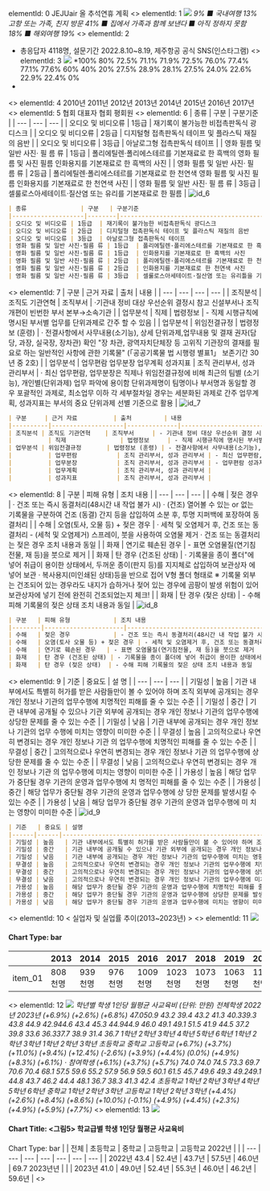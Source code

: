 elementId: 0
JEJUair 올 추석연휴 계획
<<BLOCKEND>>
elementId: 1
![](./Items/1_page_1_figure_1.png)
*9%
■ 국내여행
13% 고항 또는 가족, 친지 방문
41%
■ 집에서 가족과 함께 보낸다
■ 아직 정하지 못함
18%
■ 해외여행
19%*
<<BLOCKEND>>
elementId: 2
* 총응답자 4118명, 설문기간 2022.8.10~8.19, 제주항공 공식 SNS(인스타그램)
<<BLOCKEND>>
elementId: 3
![](./Items/3_page_2_figure_1.png)
*100% 
80% 
72.5% 71.1% 71.9% 72.5% 76.0% 77.4% 77.1% 77.6% 
60% 
40% 
20% 
27.5% 28.9% 28.1% 27.5% 24.0% 22.6% 22.9% 22.4% 
0% 
*
<<BLOCKEND>>
elementId: 4
2010년 2011년 2012년 2013년 2014년 2015년 2016년 2017년
<<BLOCKEND>>
elementId: 5
협회 대표자 협회 평회원
<<BLOCKEND>>
elementId: 6
| 종류 | 구분 | 구분기준 |
| --- | --- | --- |
| 오디오 및 비디오류 | 1등급 | 재기록이 불가능한 비접촉판독식 광디스크 |
| 오디오 및 비디오류 | 2등급 | 디지털형 접촉판독식 테이프 및 플라스틱 재질의 음반 |
| 오디오 및 비디오류 | 3등급 | 아날로그형 접촉판독식 테이프 |
| 영화 필름 및 일반 사진· 필 름 류 | 1등급 | 폴리에틸렌·폴리에스테르를 기본재료로 한 흑백의 영화 필 름 및 사진 필름 인화용지를 기본재료로 한 흑백의 사진 |
| 영화 필름 및 일반 사진· 필 름 류 | 2등급 | 폴리에틸렌·폴리에스테르를 기본재료로 한 천연색 영화 필름 및 사진 필름 인화용지를 기본재료로 한 천연색 사진 |
| 영화 필름 및 일반 사진· 필 름 류 | 3등급 | 셀룰로스아세테이트·질산염 또는 유리를 기본재료로 한 필름 |
![id_6](./Items/6_page_3_table_1.png)

```markdown
| 종류               | 구분   | 구분기준                                                                 |
|--------------------|--------|--------------------------------------------------------------------------|
| 오디오 및 비디오류 | 1등급  | 재기록이 불가능한 비접촉판독식 광디스크                                 |
| 오디오 및 비디오류 | 2등급  | 디지털형 접촉판독식 테이프 및 플라스틱 재질의 음반                       |
| 오디오 및 비디오류 | 3등급  | 아날로그형 접촉판독식 테이프                                             |
| 영화 필름 및 일반 사진·필름 류 | 1등급  | 폴리에틸렌·폴리에스테르를 기본재료로 한 흑백의 영화 필름 및 사진 필름 |
| 영화 필름 및 일반 사진·필름 류 | 1등급  | 인화용지를 기본재료로 한 흑백의 사진                                   |
| 영화 필름 및 일반 사진·필름 류 | 2등급  | 폴리에틸렌·폴리에스테르를 기본재료로 한 천연색 영화 필름 및 사진 필름 |
| 영화 필름 및 일반 사진·필름 류 | 2등급  | 인화용지를 기본재료로 한 천연색 사진                                   |
| 영화 필름 및 일반 사진·필름 류 | 3등급  | 셀룰로스아세테이트·질산염 또는 유리틀을 기본재료로 한 필름            |
```

<<BLOCKEND>>
elementId: 7
| 구분 | 근거 자료 | 출처 | 내용 |
| --- | --- | --- | --- |
| 조직분석 | 조직도 기관연혁 | 조직부서 | ·기관내 정비 대상 우선순위 결정시 참고 신설부서나 조직개편이 빈번한 부서 본부→소속기관 |
| 업무분석 | 직제 | 법령정보 | - 직제 시행규칙에 명시된 부서별 업무를 단위과제로 간주 할 수 있음 |
| 업무분석 | 위임전결규정 | 법령정보 (훈령) | · 전결사항에서 사무내용(소기능), 상세 단위과제,업무내용 및 결재 권자(담당, 과장, 실국장, 장차관) 확인 "장 차관, 광역자치단체장 등 고위직 기관장의 결재를 필요로 하는 일반적인 사항에 관한 기록물" (「공공기록물 법 시행령 별표1」 보존기간 30년 중 2호) |
| 업무분석 | 업무편람 업무분장 업무계획 성과지표 | 조직 관리부서, 성과 관리부서 | · 최신 업무편람, 업무분장은 직제나 위임전결규정에 비해 최근의 팀별 (소기능), 개인별(단위과제) 업무 파악에 용이함 단위과제명이 팀명이나 부서명과 동일할 경우 포괄적인 과제로, 최소업무 이하 각 세부절차일 경우는 세분화된 과제로 간주 업무계획, 성과지표는 부서의 중요 단위과제 선별 기준으로 활용 |
![id_7](./Items/7_page_4_table_1.png)

```markdown
| 구분     | 근거 자료          | 출처         | 내용                                                                                                                                                                                                 |
|----------|--------------------|--------------|----------------------------------------------------------------------------------------------------------------------------------------------------------------------------------------------------|
| 조직분석 | 조직도 기관연혁    | 조직부서     | - 기관내 정비 대상 우선순위 결정 시 참고<br> - 신설부서나 조직개편이 빈번한 부서 → 본부 → 소속기관                                                                                                 |
|          | 직제               | 법령정보     | - 직제 시행규칙에 명시된 부서별 업무를 단위과제로 간주할 수 있음                                                                                                                                   |
| 업무분석 | 위임전결규정       | 법령정보 (훈령) | - 전결사항에서 사무내용(소기능), 상세 단위과제, 업무내용 및 결재권자(담당, 과장, 실국장, 장차관) 확인<br> - "장·차관, 광역자치단체장 등 고위직 기획장의 결재를 필요로 하는 일반적인 사항에 관한 기록물" ("공공기록물법 시행령 별표1, 보존기간 30년 중 2호") |
|          | 업무편람           | 조직 관리부서, 성과 관리부서 | - 최신 업무편람, 업무분장은 직제나 위임전결규정에 비해 최근의 팀별(소기능), 개인별(단위과제) 업무 파악에 용이함<br> - 단위과제명이 팀명이나 부서명과 동일할 경우 포괄적인 과제로, 최소업무 이하 각 세부절차별 경우는 세분화된 과제로 간주 |
|          | 업무분장           | 조직 관리부서, 성과 관리부서 | - 업무편람 성과지표는 부서의 중요 단위과제 선별 기준으로 활용                                                                                                                                    |
|          | 업무계획           | 조직 관리부서, 성과 관리부서 |                                                                                                                                                                                                    |
|          | 성과지표           | 조직 관리부서, 성과 관리부서 |                                                                                                                                                                                                    |
```

<<BLOCKEND>>
elementId: 8
| 구분 | 피해 유형 | 조치 내용 |
| --- | --- | --- |
| 수해 | 젖은 경우 | · 건조 또는 즉시 동결처리(48시간 내 작업 불가 시) · (건조) 열어볼 수 있는 or 없는 기록물을 구분하여 건조 (동결) 간지 등을 삽입하여 소분 후, 투명 지퍼백에 포장하여 동결처리 |
| 수해 | 오염(토사, 오물 등) + 젖은 경우 | · 세척 및 오염제거 후, 건조 또는 동결처리 - (세척 및 오염제거) 스프레이, 붓을 사용하여 오염물 제거 · 건조 또는 동결처리는 젖은 경우 조치 내용과 동일 |
| 화재 | 연기로 훼손된 경우 | - 표면 오염물질(연기침전물, 재 등)을 붓으로 제거 |
| 화재 | 탄 경우 (건조된 상태) | · 기록물을 종이 폴더"에 넣어 취급이 용이한 상태에서, 두꺼운 종이(판지 등)를 지지체로 삽입하여 보관상자 에 넣어 보관 · 복사용지(미인쇄된 상태)등을 반으로 접어 V형 폴더 형태로 ※ 기록물 외부는 건조되어 있는 경우라도 내지가 습하거나 젖어 있는 경우에 곰팡이 발생 위험이 있어 보관상자에 넣기 전에 완전히 건조되었는지 체크! |
| 화재 | 탄 경우 (젖은 상태) | - 수해 피해 기록물의 젖은 상태 조치 내용과 동일 |
![id_8](./Items/8_page_5_table_1.png)

```markdown
| 구분   | 피해 유형            | 조치 내용                                                                                                                                                                                                 |
|--------|----------------------|----------------------------------------------------------------------------------------------------------------------------------------------------------------------------------------------------------|
| 수해   | 젖은 경우            | - 건조 또는 즉시 동결처리(48시간 내 작업 불가 시)  <br> - (건조) 얼어붙을 수 있는 or 없는 기록물을 구분하여 건조  <br> - (동결) 간지 등을 삽입하여 소분 후, 투명 지퍼백에 포장하여 동결처리                                      |
| 수해   | 오염(토사 오물 등) + 젖은 경우 | - 세척 및 오염제거 후, 건조 또는 동결처리  <br> - (세척 및 오염제거) 스프레이, 붓을 사용하여 오염물 제거  <br> - 건조 또는 동결처리는 젖은 경우 조치 내용과 동일                                                                 |
| 수해   | 연기로 훼손된 경우   | - 표면 오염물질(연기침전물, 재 등)을 붓으로 제거                                                                                                                                                             |
| 화재   | 탄 경우 (건조된 상태) | - 기록물을 종이 폴더에 넣어 취급이 용이한 상태에서, 두꺼운 종이(판지 등)를 지지체로 삽입하여 보관상자에 넣어 보관  <br> - 복사용지(미인쇄된 상태) 등을 반으로 접어 V형 폴더 형태로  <br> ※ 기록물 일부는 건조되어 있는 경우라도 내지가 습하거나 젖어 있는 경우에는 곰팡이 발생 위험이 있어 보관상자에 넣기 전에 완전히 건조되었는지 체크! |
| 화재   | 탄 경우 (젖은 상태)  | - 수해 피해 기록물의 젖은 상태 조치 내용과 동일                                                                                                                                                             |
```

<<BLOCKEND>>
elementId: 9
| 기준 | 중요도 | 설 명 |
| --- | --- | --- |
| 기밀성 | 높음 | 기관 내부에서도 특별히 허가를 받은 사람들만이 볼 수 있어야 하며 조직 외부에 공개되는 경우 개인 정보나 기관의 업무수행에 치명적인 피해를 줄 수 있는 수준 |
| 기밀성 | 중간 | 기관 내부에 공개될 수 있으나 기관 외부에 공개되는 경우 개인 정보나 기관의 업무수행에 상당한 문제를 줄 수 있는 수준 |
| 기밀성 | 낮음 | 기관 내부에 공개되는 경우 개인 정보나 기관의 업무 수행에 미치는 영향이 미미한 수준 |
| 무결성 | 높음 | 고의적으로나 우연히 변경되는 경우 개인 정보나 기관 의 업무수행에 치명적인 피해를 줄 수 있는 수준 |
| 무결성 | 중간 | 고의적으로나 우연히 변경되는 경우 개인 정보나 기관 의 업무수행에 상당한 문제를 줄 수 있는 수준 |
| 무결성 | 낮음 | 고의적으로나 우연히 변경되는 경우 개인 정보나 기관 의 업무수행에 미치는 영향이 미미한 수준 |
| 가용성 | 높음 | 해당 업무가 중단될 경우 기관의 운영과 업무수행에 치 명적인 피해를 줄 수 있는 수준 |
| 가용성 | 중간 | 해당 업무가 중단될 경우 기관의 운영과 업무수행에 상 당한 문제를 발생시킬 수 있는 수준 |
| 가용성 | 낮음 | 해당 업무가 중단될 경우 기관의 운영과 업무수행에 미 치는 영향이 미미한 수준 |
![id_9](./Items/9_page_6_table_1.png)

```markdown
| 기준   | 중요도 | 설명                                                                 |
|------|------|--------------------------------------------------------------------|
| 기밀성 | 높음   | 기관 내부에서도 특별히 허가를 받은 사람들만이 볼 수 있어야 하며 조직 외부에 공개되는 경우 개인 정보나 기관의 업무수행에 치명적인 피해를 줄 수 있는 수준 |
| 기밀성 | 중간   | 기관 내부에 공개될 수 있으나 기관 외부에 공개되는 경우 개인 정보나 기관의 업무수행에 상당한 문제를 줄 수 있는 수준 |
| 기밀성 | 낮음   | 기관 내부에 공개되는 경우 개인 정보나 기관의 업무수행에 미치는 영향이 미미한 수준 |
| 무결성 | 높음   | 고의적으로나 우연히 변경되는 경우 개인 정보나 기관의 업무수행에 치명적인 피해를 줄 수 있는 수준 |
| 무결성 | 중간   | 고의적으로나 우연히 변경되는 경우 개인 정보나 기관의 업무수행에 상당한 문제를 줄 수 있는 수준 |
| 무결성 | 낮음   | 고의적으로나 우연히 변경되는 경우 개인 정보나 기관의 업무수행에 미치는 영향이 미미한 수준 |
| 가용성 | 높음   | 해당 업무가 중단될 경우 기관의 운영과 업무수행에 치명적인 피해를 줄 수 있는 수준 |
| 가용성 | 중간   | 해당 업무가 중단될 경우 기관의 운영과 업무수행에 상당한 문제를 발생시킬 수 있는 수준 |
| 가용성 | 낮음   | 해당 업무가 중단될 경우 기관의 운영과 업무수행에 미치는 영향이 미미한 수준 |
```

<<BLOCKEND>>
elementId: 10
< 실업자 및 실업률 추이(2013~2023년) >
<<BLOCKEND>>
elementId: 11
![](./Items/11_page_7_chart_1.png)
#### Chart Type: bar
|  | 2013 | 2014 | 2015 | 2016 | 2017 | 2018 | 2019 | 2020 | 2021 | 2022 | 2023 |
| --- | --- | --- | --- | --- | --- | --- | --- | --- | --- | --- | --- |
| item_01 | 808천명 | 939천명 | 976천명 | 1009천명 | 1023천명 | 1073천명 | 1063천명 | 1108천명 | 1037천명 | 833천명 | 787천명 |
<<BLOCKEND>>
elementId: 12
![](./Items/12_page_8_figure_1.png)
*학년별 학생 1인당 월평균 사교육비
(단위: 만원)
전체학생 2022년 2023년
(+6.9%)
(+2.6%)
(+6.8%)
47.050.9
43.2 39.4 43.2 41.3 40.339.3 43.8 44.9 42.944.6 43.4 45.3 44.944.9 46.0 49.1 49.1 51.5
41.9 44.5
37.2 39.8 33.6 36.337.7 38.9
31.4 36.7
1학년 2학년 3학년 4학년 5학년 6학년 1학년 2학년 3학년 1학년 2학년 3학년
초등학교 중학교 고등학교
(+6.7%) (+3.7%) (+11.0%) (+9.4%) (+12.4%) (-2.6%) (+3.9%) (+4.4%) (0.0%) (+4.9%) (+8.3%) (+6.1%)
· 참여학생
(+6.1%)
(+3.7%)
(+5.7%)
74.0 74.0 74.5 73.3
69.7 70.6 70.4 68.1
57.5 59.6 55.2 57.9 56.9 59.5 60.1 61.5
45.7 49.6 49.3 49.249.1
44.8
43.7 46.2 44.4 48.1
36.7 38.3 41.3 42.4
초등학교 1학년 2학년 3학년 4학년 5학년 6학년 중학교 1학년 2학년 3학년 고등학교 1학년 2학년 3학년
(+4.4%) (+2.6%) (+8.4%) (+8.6%) (+10.0%) (-0.1%) (+4.9%) (+4.4%) (+2.3%) (+4.9%) (+5.9%) (+7.7%)*
<<BLOCKEND>>
elementId: 13
![](./Items/13_page_9_chart_1.png)
#### Chart Title: <그림5> 학교급별 학생 1인당 월평균 사교육비
Chart Type: bar
|  | 전체 | 초등학교 | 중학교 | 고등학교 | 고등학교 2022년 |  |
| --- | --- | --- | --- | --- | --- | --- |
| 2022년 43.4 | 52.4년 | 43.7년 | 57.5년 | 46.0년 | 69.7 2023년년 |  |
| 2023년 41.0 | 49.0년 | 52.4년 | 55.3년 | 46.0년 | 46.2년 | 59.6년 |
<<BLOCKEND>>